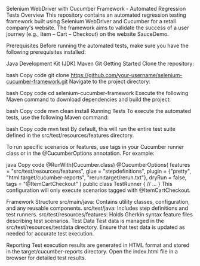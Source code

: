 
Selenium WebDriver with Cucumber Framework - Automated Regression Tests
Overview
This repository contains an automated regression testing framework built using Selenium WebDriver and Cucumber for a retail company's website. The framework aims to validate the success of a user journey (e.g., Item – Cart – Checkout) on the website SauceDemo.

Prerequisites
Before running the automated tests, make sure you have the following prerequisites installed:

Java Development Kit (JDK)
Maven
Git
Getting Started
Clone the repository:

bash
Copy code
git clone https://github.com/your-username/selenium-cucumber-framework.git
Navigate to the project directory:

bash
Copy code
cd selenium-cucumber-framework
Execute the following Maven command to download dependencies and build the project:

bash
Copy code
mvn clean install
Running Tests
To execute the automated tests, use the following Maven command:

bash
Copy code
mvn test
By default, this will run the entire test suite defined in the src/test/resources/features directory.

To run specific scenarios or features, use tags in your Cucumber runner class or in the @CucumberOptions annotation. For example:

java
Copy code
@RunWith(Cucumber.class)
@CucumberOptions(
        features = "src/test/resources/features",
        glue = "stepdefinitions",
        plugin = {"pretty", "html:target/cucumber-reports", "rerun:target/rerun.txt"},
        dryRun = false,
        tags = "@ItemCartCheckout"
)
public class TestRunner {
    // ...
}
This configuration will only execute scenarios tagged with @ItemCartCheckout.

Framework Structure
src/main/java: Contains utility classes, configuration, and any reusable components.
src/test/java: Includes step definitions and test runners.
src/test/resources/features: Holds Gherkin syntax feature files describing test scenarios.
Test Data
Test data is managed in the src/test/resources/testdata directory. Ensure that test data is updated as needed for accurate test execution.

Reporting
Test execution results are generated in HTML format and stored in the target/cucumber-reports directory. Open the index.html file in a browser for detailed test results.
